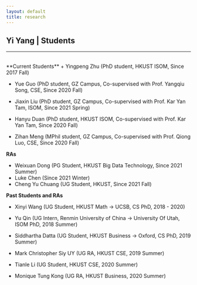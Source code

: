 ```yaml
---
layout: default
title: research
---
```


## Yi Yang | Students

* * *
<br>
**Current Students** 
+ Yingpeng Zhu (PhD student, HKUST ISOM, Since 2017 Fall)

+ Yue Guo (PhD student, GZ Campus, Co-supervised with Prof. Yangqiu Song, CSE, Since 2020 Fall)

+ Jiaxin Liu (PhD student, GZ Campus, Co-supervised with Prof. Kar Yan Tam, ISOM, Since 2021 Spring)

+ Hanyu Duan (PhD student, HKUST ISOM, Co-supervised with Prof. Kar Yan Tam, Since 2020 Fall)

+ Zihan Meng (MPhil student, GZ Campus, Co-supervised with Prof. Qiong Luo, CSE, Since 2020 Fall)

**RAs**

+ Weixuan Dong (PG Student, HKUST Big Data Technology, Since 2021 Summer)
+ Luke Chen (Since 2021 Winter)
+ Cheng Yu Chuang (UG Student, HKUST, Since 2021 Fall)


**Past Students and RAs** 
+ Xinyi Wang (UG Student, HKUST Math -> UCSB, CS PhD, 2018 - 2020)

+ Yu Qin (UG Intern, Renmin University of China -> University Of Utah, ISOM PhD, 2018 Summer)

+ Siddhartha Datta (UG Student, HKUST Business -> Oxford, CS PhD, 2019 Summer)

+ Mark Christopher Siy UY (UG RA, HKUST CSE, 2019 Summer)

+ Tianle Li (UG Student, HKUST CSE, 2020 Summer)

+ Monique Tung Kong (UG RA, HKUST Business, 2020 Summer)

